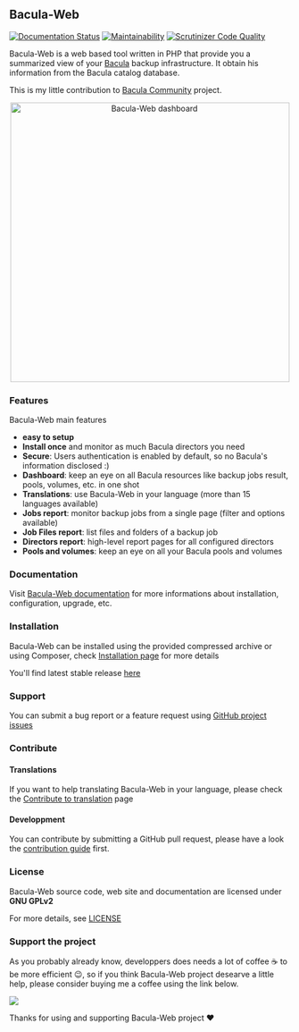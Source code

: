 ## Bacula-Web

[![Documentation Status](https://readthedocs.org/projects/bacula-web/badge/?version=latest)](http://docs.bacula-web.org/en/master/?badge=latest)
[![Maintainability](https://api.codeclimate.com/v1/badges/db37b493624cee584d85/maintainability)](https://codeclimate.com/github/bacula-web/bacula-web/maintainability)
[![Scrutinizer Code Quality](https://scrutinizer-ci.com/g/bacula-web/bacula-web/badges/quality-score.png?b=develop)](https://scrutinizer-ci.com/g/bacula-web/bacula-web/?branch=develop)

Bacula-Web is a web based tool written in PHP that provide you a summarized view of your [Bacula](https://www.bacula.org) backup infrastructure. 
It obtain his information from the Bacula catalog database.

This is my little contribution to [Bacula Community](http://www.bacula.org) project.

<p align="center">
<img src="https://www.bacula-web.org/bacula-web-dashboard.png" width="500px" alt="Bacula-Web dashboard"/>
</p>

### Features

Bacula-Web main features

* **easy to setup**
* **Install once** and monitor as much Bacula directors you need
* **Secure**: Users authentication is enabled by default, so no Bacula's information disclosed :)
* **Dashboard**: keep an eye on all Bacula resources like backup jobs result, pools, volumes, etc. in one shot
* **Translations**: use Bacula-Web in your language (more than 15 languages available)
* **Jobs report**: monitor backup jobs from a single page (filter and options available)
* **Job Files report**: list files and folders of a backup job
* **Directors report**: high-level report pages for all configured directors
* **Pools and volumes**: keep an eye on all your Bacula pools and volumes

### Documentation

Visit [Bacula-Web documentation](http://docs.bacula-web.org) for more informations about installation, configuration, upgrade, etc.

### Installation

Bacula-Web can be installed using the provided compressed archive or using Composer, check [Installation page](http://docs.bacula-web.org/en/latest/02_install/index.html) for more details

You'll find latest stable release [here](https://www.bacula-web.org/download/)

### Support

You can submit a bug report or a feature request using [GitHub project issues](https://github.com/bacula-web/bacula-web/issues)

### Contribute

#### Translations

If you want to help translating Bacula-Web in your language, please check the [Contribute to translation](http://docs.bacula-web.org/en/latest/04_contribute/translations.html) page

#### Developpment

You can contribute by submitting a GitHub pull request, please have a look the [contribution guide](http://docs.bacula-web.org/en/latest/04_contribute/development.html) first.

### License

Bacula-Web source code, web site and documentation are licensed under **GNU GPLv2**

For more details, see [LICENSE](https://github.com/bacula-web/bacula-web/blob/master/LICENSE)

### Support the project

As you probably already know, developpers does needs a lot of coffee :coffee: to be more efficient :wink:, so if you think Bacula-Web project desearve a little help, please consider buying me a coffee using the link below.

<a href="https://www.buymeacoffee.com/baculaweb"><img src="https://img.buymeacoffee.com/button-api/?text=Buy me a coffee&emoji=&slug=baculaweb&button_colour=FFDD00&font_colour=000000&font_family=Lato&outline_colour=000000&coffee_colour=ffffff"></a>

Thanks for using and supporting Bacula-Web project :heart:
